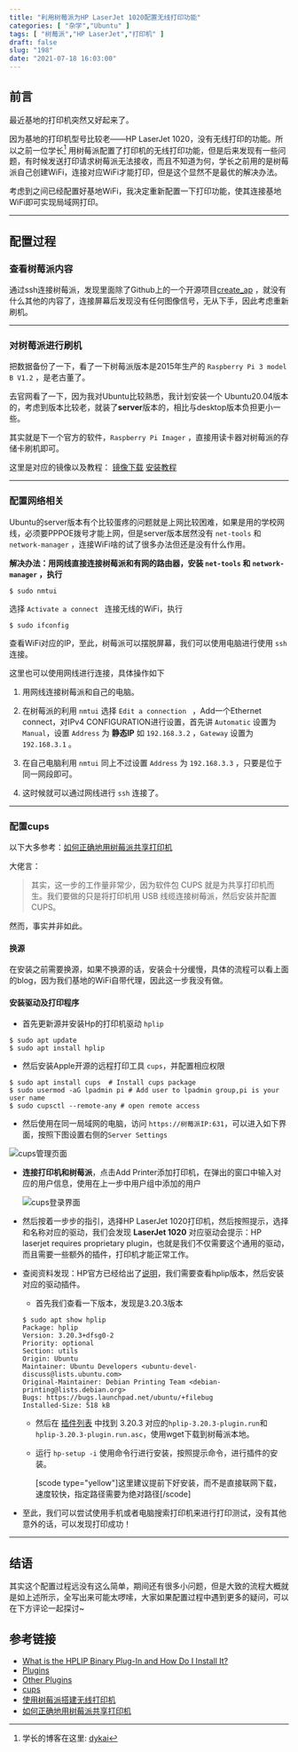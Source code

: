 ```yaml
---
title: "利用树莓派为HP LaserJet 1020配置无线打印功能"
categories: [ "杂学","Ubuntu" ]
tags: [ "树莓派","HP LaserJet","打印机" ]
draft: false
slug: "198"
date: "2021-07-18 16:03:00"
---
```


## 前言

最近基地的打印机突然又好起来了。

因为基地的打印机型号比较老——HP LaserJet 1020，没有无线打印的功能。所以之前一位学长[^1] 用树莓派配置了打印机的无线打印功能，但是后来发现有一些问题，有时候发送打印请求树莓派无法接收，而且不知道为何，学长之前用的是树莓派自己创建WiFi，连接对应WiFi才能打印，但是这个显然不是最优的解决办法。

考虑到之间已经配置好基地WiFi，我决定重新配置一下打印功能，使其连接基地WiFi即可实现局域网打印。



---



## 配置过程

### 查看树莓派内容

通过ssh连接树莓派，发现里面除了Github上的一个开源项目[create_ap](https://github.com/oblique/create_ap) ，就没有什么其他的内容了，连接屏幕后发现没有任何图像信号，无从下手，因此考虑重新刷机。



---



### 对树莓派进行刷机

把数据备份了一下，看了一下树莓派版本是2015年生产的 `Raspberry Pi 3 model B V1.2` ，是老古董了。

去官网看了一下，因为我对Ubuntu比较熟悉，我计划安装一个 Ubuntu20.04版本的，考虑到版本比较老，就装了**server**版本的，相比与desktop版本负担更小一些。

其实就是下一个官方的软件，`Raspberry Pi Imager` ，直接用读卡器对树莓派的存储卡刷机即可。

这里是对应的镜像以及教程： [镜像下载](https://ubuntu.com/download/raspberry-pi)   [安装教程](https://ubuntu.com/tutorials/how-to-install-ubuntu-desktop-on-raspberry-pi-4#1-overview)



---



### 配置网络相关

Ubuntu的server版本有个比较蛋疼的问题就是上网比较困难，如果是用的学校网线，必须要PPPOE拨号才能上网，但是server版本居然没有 `net-tools` 和 `network-manager` ，连接WiFi啥的试了很多办法但还是没有什么作用。

**解决办法：用网线直接连接树莓派和有网的路由器，安装 `net-tools` 和 `network-manager` ，执行**

```shell
$ sudo nmtui
```

选择 `Activate a connect ` 连接无线的WiFi，执行

```shell
$ sudo ifconfig
```

查看WiFi对应的IP，至此，树莓派可以摆脱屏幕，我们可以使用电脑进行使用 `ssh` 连接。

这里也可以使用网线进行连接，具体操作如下

1. 用网线连接树莓派和自己的电脑。

2. 在树莓派的利用 `nmtui` 选择 `Edit a connection ` ，Add一个Ethernet connect，对IPv4 CONFIGURATION进行设置，首先讲 `Automatic` 设置为 `Manual`，设置 `Address` 为 **静态IP** 如 `192.168.3.2` ，`Gateway` 设置为 `192.168.3.1` 。

3. 在自己电脑利用 `nmtui` 同上不过设置 `Address` 为 `192.168.3.3` ，只要是位于同一网段即可。

4. 这时候就可以通过网线进行 `ssh` 连接了。



---



### 配置cups

以下大多参考：[如何正确地用树莓派共享打印机](https://sspai.com/post/40997)

大佬言：

> 其实，这一步的工作量非常少，因为软件包 CUPS 就是为共享打印机而生。我们要做的只是将打印机用 USB 线缆连接树莓派，然后安装并配置 CUPS。

然而，事实并非如此。

#### 换源

在安装之前需要换源，如果不换源的话，安装会十分缓慢，具体的流程可以看上面的blog，因为我们基地的WiFi自带代理，因此这一步我没有做。

#### 安装驱动及打印程序

+ 首先更新源并安装Hp的打印机驱动 `hplip`

```shell
$ sudo apt update
$ sudo apt install hplip
```

+ 然后安装Apple开源的远程打印工具 `cups`，并配置相应权限

```shell
$ sudo apt install cups  # Install cups package
$ sudo usermod -aG lpadmin pi # Add user to lpadmin group,pi is your user name
$ sudo cupsctl --remote-any # open remote access 
```

+ 然后使用在同一局域网的电脑，访问 `https://树莓派IP:631`，可以进入如下界面，按照下图设置右侧的`Server Settings`

 ![cups管理页面][1]

+ **连接打印机和树莓派**，点击Add Printer添加打印机，在弹出的窗口中输入对应的用户信息，使用在上一步中用户组中添加的用户

  ![cups登录界面][2]

+ 然后按着一步步的指引，选择HP LaserJet 1020打印机，然后按照提示，选择和名称对应的驱动，我们会发现 **LaserJet 1020** 对应驱动会提示：HP laserjet requires proprietary plugin，也就是我们不仅需要这个通用的驱动，而且需要一些额外的插件，打印机才能正常工作。
+ 查阅资料发现：HP官方已经给出了[说明](https://developers.hp.com/hp-linux-imaging-and-printing/binary_plugin.html)，我们需要查看hplip版本，然后安装对应的驱动插件。

  + 首先我们查看一下版本，发现是3.20.3版本

  ```shell
  $ sudo apt show hplip 
  Package: hplip
  Version: 3.20.3+dfsg0-2
  Priority: optional
  Section: utils
  Origin: Ubuntu
  Maintainer: Ubuntu Developers <ubuntu-devel-discuss@lists.ubuntu.com>
  Original-Maintainer: Debian Printing Team <debian-printing@lists.debian.org>
  Bugs: https://bugs.launchpad.net/ubuntu/+filebug
  Installed-Size: 518 kB
  ```

  + 然后在 [插件列表](https://developers.hp.com/hp-linux-imaging-and-printing/plugins) 中找到 3.20.3 对应的`hplip-3.20.3-plugin.run`和`hplip-3.20.3-plugin.run.asc`，使用wget下载到树莓派本地。

  + 运行 `hp-setup -i` 使用命令行进行安装，按照提示命令，进行插件的安装。

    [scode type="yellow"]这里建议提前下好安装，而不是直接联网下载，速度较快，指定路径需要为绝对路径[/scode]

+ 至此，我们可以尝试使用手机或者电脑搜索打印机来进行打印测试，没有其他意外的话，可以发现打印成功！



---



## 结语

其实这个配置过程远没有这么简单，期间还有很多小问题，但是大致的流程大概就是如上述所示，全写出来可能太啰嗦，大家如果配置过程中遇到更多的疑问，可以在下方评论一起探讨~



## 参考链接

+ [What is the HPLIP Binary Plug-In and How Do I Install It?](https://developers.hp.com/hp-linux-imaging-and-printing/binary_plugin.html)
+ [Plugins](https://developers.hp.com/hp-linux-imaging-and-printing/plugins)
+ [Other Plugins](https://www.openprinting.org/download/printdriver/auxfiles/HP/plugins/)
+ [cups](https://github.com/apple/cups)
+ [使用树莓派搭建无线打印机](https://www.jianshu.com/p/d3752c584e01)
+ [如何正确地用树莓派共享打印机](https://sspai.com/post/40997)



[^1]:学长的博客在这里:	[dykai](https://tec.blog.ykai.top/)


  [1]: https://www.zzsqwq.cn/usr/uploads/2021/07/2334607761.png
  [2]: https://www.zzsqwq.cn/usr/uploads/2021/07/3556322742.png